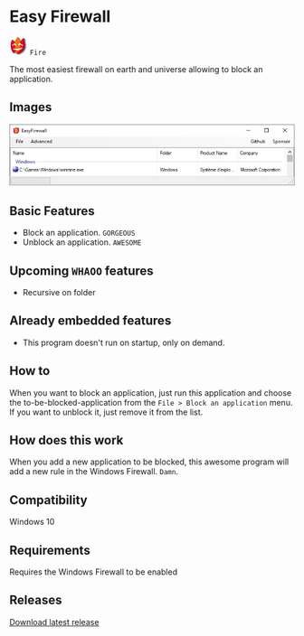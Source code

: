 # Easy Firewall #

![alt text](imgs/icon32.png) `Fire`

The most easiest firewall on earth and universe allowing to block an application.

## Images ##

![alt text](imgs/capture.png)

## Basic Features ##

- Block an application. `GORGEOUS`
- Unblock an application. `AWESOME`

## Upcoming `WHAOO` features ##

- Recursive on folder

## Already embedded features ##

- This program doesn't run on startup, only on demand.

## How to ##

When you want to block an application, just run this application and choose the to-be-blocked-application from the `File > Block an application` menu.
If you want to unblock it, just remove it from the list.

## How does this work ##

When you add a new application to be blocked, this awesome program will add a new rule in the Windows Firewall. `Damn`.

## Compatibility ##

Windows 10

## Requirements ##

Requires the Windows Firewall to be enabled


## Releases ##

[Download latest release](https://github.com/pdulvp/easy-firewall/releases)
